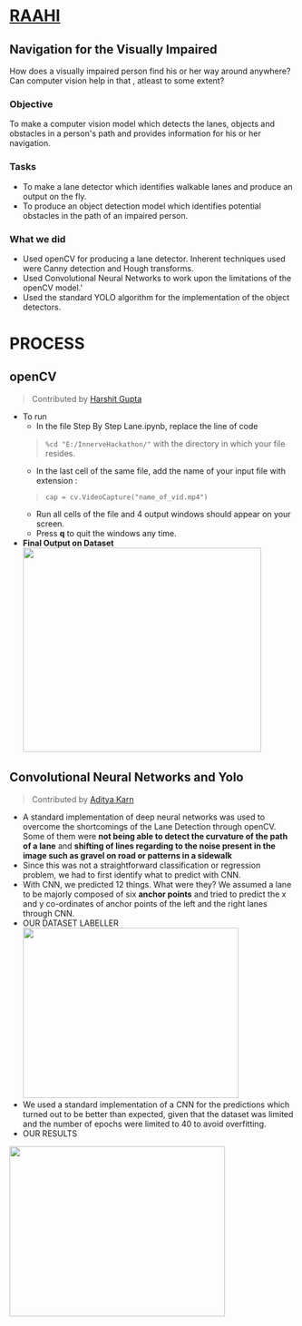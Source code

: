 # [RAAHI](https://www.adityakarn.me/innerve.html)
## Navigation for the Visually Impaired
How does a visually impaired person find his or her way around anywhere? Can computer vision help in that , atleast to some extent?
### Objective
To make a computer vision model which detects the lanes, objects and obstacles in a person's path and provides 
information for his or her navigation.<br>

### Tasks
<ul><li> To make a lane detector which identifies walkable lanes and produce an output on the fly.</li>
    <li> To produce an object detection model which identifies potential obstacles in the path of 
      an impaired person.</li>
</ul>

### What we did 
 - Used openCV for producing a lane detector. Inherent techniques used were Canny detection and Hough transforms.
 - Used Convolutional Neural Networks to work upon the limitations of the openCV model.'
 - Used the standard YOLO algorithm for the implementation of the object detectors.
 
# PROCESS
 
## openCV
 > Contributed by [Harshit Gupta](https://github.com/TheGupta2012)
 - To run 
    - In the file Step By Step Lane.ipynb, replace the line of code 
    > ```%cd "E:/InnerveHackathon/"```
    with the directory in which your file resides.
    - In the last cell of the same file, add the name of your input file with extension : 
    > ```cap = cv.VideoCapture("name_of_vid.mp4")```
    - Run all cells of the file and 4 output windows should appear on your screen.
    - Press <b>q</b> to quit the windows any time.
 - <b>Final Output on Dataset</b><br>
 <img src = "https://github.com/TheGupta2012/RAAHI/blob/master/openCV%20Lanes/Snippets/snipgif.gif" width = 420px height = 360px><br>

## Convolutional Neural Networks and Yolo 
 > Contributed by [Aditya Karn](https://github.com/AdityaKarn)
 - A standard implementation of deep neural networks was used to overcome the shortcomings of the Lane Detection through openCV. Some of them 
  were <b>not being able to detect the curvature of the path of a lane</b> and <b>shifting of lines regarding to the noise present in the image
  such as gravel on road or patterns in a sidewalk</b>
 - Since this was not a straightforward classification or regression problem, we had to first identify what to predict with CNN. 
 - With CNN, we predicted 12 things. What were they? We assumed a lane to be majorly composed of six <b>anchor points</b> and tried to predict the x and y
   co-ordinates of anchor points of the left and the right lanes through CNN.
 - OUR DATASET LABELLER<br>
 <img src = "https://github.com/TheGupta2012/RAAHI/blob/master/CNN%20Lanes/Labelling%20Script%20and%20Labels/labeller-ss.jpg" width = 380px height = 300px><br>
 - We used a standard implementation of a CNN for the predictions which turned out to be better than expected, given that the dataset was limited 
   and the number of epochs were limited to 40 to avoid overfitting.
 - OUR RESULTS  
 <img src = "https://github.com/TheGupta2012/RAAHI/blob/master/CNN%20Lanes/Results/cnn4.jpg" width = 380px height = 300px>
  

 
